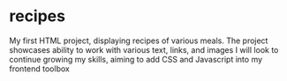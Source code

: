 # recipes
My first HTML project, displaying recipes of various meals.
The project showcases ability to work with various text, links, and images
I will look to continue growing my skills, aiming to add CSS and Javascript into my frontend toolbox